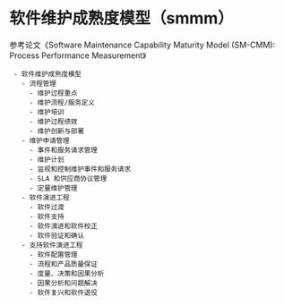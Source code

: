 # 软件维护成熟度模型（smmm）

参考论文《Software Maintenance Capability Maturity Model (SM-CMM): Process Performance Measurement》

```maturity
 - 软件维护成熟度模型
   - 流程管理
     - 维护过程重点
     - 维护流程/服务定义
     - 维护培训
     - 维护过程绩效
     - 维护创新与部署
   - 维护申请管理
     - 事件和服务请求管理
     - 维护计划
     - 监视和控制维护事件和服务请求
     - SLA 和供应商协议管理
     - 定量维护管理
   - 软件演进工程
     - 软件过渡
     - 软件支持
     - 软件演进和软件校正
     - 软件验证和确认
   - 支持软件演进工程
     - 软件配置管理
     - 流程和产品质量保证
     - 度量、决策和因果分析
     - 因果分析和问题解决
     - 软件复兴和软件退役
```
